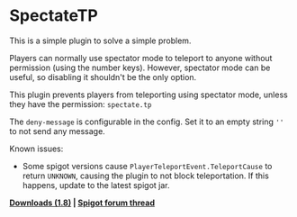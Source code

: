 # SpectateTP

This is a simple plugin to solve a simple problem.

Players can normally use spectator mode to teleport to anyone without permission (using the number keys). However, spectator mode can be useful, so disabling it shouldn't be the only option.

This plugin prevents players from teleporting using spectator mode, unless they have the permission: `spectate.tp`

The `deny-message` is configurable in the config. Set it to an empty string `''` to not send any message.

Known issues:
- Some spigot versions cause `PlayerTeleportEvent.TeleportCause` to return `UNKNOWN`, causing the plugin to not block teleportation. If this happens, update to the latest spigot jar.

**[Downloads (1.8)](https://github.com/lasercar/SpectateTP/releases) | [Spigot forum thread](https://www.spigotmc.org/resources/spectatetp.12003)**
